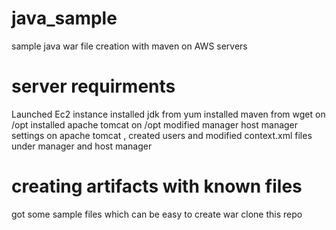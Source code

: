 # java_sample
sample java war file creation with maven on AWS servers

# server requirments 
Launched Ec2 instance
installed jdk from yum
installed maven from wget on /opt
installed apache tomcat on /opt 
modified manager host manager settings on apache tomcat , created users and modified context.xml files under manager and host manager 

# creating artifacts with known files 
got some sample files which can be easy to create war
clone this repo 

